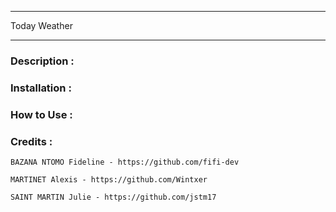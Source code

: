 ____________________________
Today Weather
_____________________________

### Description :

### Installation :

### How to Use :

### Credits :

```
BAZANA NTOMO Fideline - https://github.com/fifi-dev
```

```
MARTINET Alexis - https://github.com/Wintxer
```

```
SAINT MARTIN Julie - https://github.com/jstm17
```



